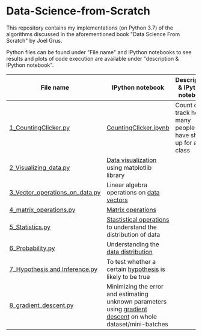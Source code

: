 # Data-Science-from-Scratch
This repository contains my implementations (on Python 3.7) of the algorithms discussed in the aforementioned book "Data Science From Scratch" by Joel Grus.

Python files can be found under "File name" and IPython notebooks to see results and plots of code execution are available under "description & IPython notebook".

| **File name** | **IPython notebook**|**Description & IPython notebook** |
| ------------- | ------------- |------------- |
| [1_CountingClicker.py](https://github.com/RuchikaVermaVaid/Data-Science-from-Scratch/blob/master/CountingClicker.py) | [CountingClicker.ipynb](https://github.com/RuchikaVermaVaid/Data-Science-from-Scratch/blob/master/CountingClicker.ipynb)  |Count or track how many people have shown up for a class|
| [2_Visualizing_data.py](https://github.com/RuchikaVermaVaid/Data-Science-from-Scratch/blob/master/Visualizing_data.py) | [Data visualization](https://github.com/RuchikaVermaVaid/Data-Science-from-Scratch/blob/master/Visualizing_data.ipynb) using matplotlib library|
| [3_Vector_operations_on_data.py](https://github.com/RuchikaVermaVaid/Data-Science-from-Scratch/blob/master/Vector_operations_on_data.py) | Linear algebra operations on [data vectors](https://github.com/RuchikaVermaVaid/Data-Science-from-Scratch/blob/master/DataAsVectors.ipynb)|
| [4_matrix_operations.py](https://github.com/RuchikaVermaVaid/Data-Science-from-Scratch/blob/master/matrix_operations.py) | [Matrix operations](https://github.com/RuchikaVermaVaid/Data-Science-from-Scratch/blob/master/Matrix_operations.ipynb)|
| [5_Statistics.py](https://github.com/RuchikaVermaVaid/Data-Science-from-Scratch/blob/master/Statistics.py) | [Stastistical operations](https://github.com/RuchikaVermaVaid/Data-Science-from-Scratch/blob/master/Statistics.ipynb) to understand the distribution of data|
| [6_Probability.py](https://github.com/ruchikavermavaid/Data-Science-from-Scratch-Python/blob/master/Probability.py) | Understanding the [data distribution](https://github.com/ruchikavermavaid/Data-Science-from-Scratch-Python/blob/master/Probability.ipynb)|
| [7_Hypothesis and Inference.py](https://github.com/ruchikavermavaid/Data-Science-from-Scratch-Python/blob/master/Hypothesis_and_Inference.py) | To test whether a certain [hypothesis](https://github.com/ruchikavermavaid/Data-Science-from-Scratch-Python/blob/master/Hypothesis%20and%20inference.ipynb) is likely to be true|
| [8_gradient_descent.py](https://github.com/ruchikaverma-iitg/Data-Science-from-Scratch-Python/blob/master/gradient_descent.py) | Minimizing the error and estimating unknown parameters using [gradient descent](https://github.com/ruchikaverma-iitg/Data-Science-from-Scratch-Python/blob/master/gradient_descent.ipynb) on whole dataset/mini-batches|
